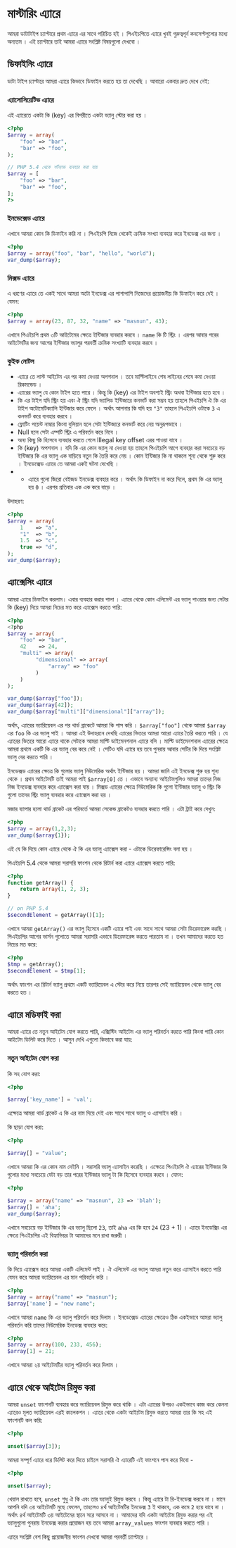 # মাস্টারিং এ্যারে

আমরা ডাটাটাইপ চ্যাপ্টারে প্রথম এ্যারে এর সাথে পরিচিত হই । পিএইচপিতে এ্যারে খুবই গুরুত্বপূর্ন কনসেপ্টগুলোর মধ্যে অন্যতম । এই চ্যাপ্টারে তাই আমরা এ্যারে সংশ্লিষ্ট বিষয়গুলো দেখবো ।

## ডিফাইনিং এ্যারে

ডাটা টাইপ চ্যাপ্টারে আমরা এ্যারে কিভাবে ডিফাইন করতে হয় তা দেখেছি । আবারো একবার দ্রুত দেখে নেই:

### এ্যাসোসিয়েটিভ এ্যারে

এই এ্যারেতে একটা কি \(key\) এর বিপরীতে একটা ভ্যালু স্টোর করা হয় ।

```php
<?php
$array = array(
    "foo" => "bar",
    "bar" => "foo",
);

// PHP 5.4 থেকে শর্টহ্যান্ড ব্যবহার করা যায় 
$array = [
    "foo" => "bar",
    "bar" => "foo",
];
?>
```

### ইনডেক্সেড এ্যারে

এখানে আমরা কোন কি ডিফাইন করি না । পিএইচপি নিজে থেকেই ক্রমিক সংখ্যা ব্যবহার করে ইনডেক্স এর জন্য ।

```php
<?php
$array = array("foo", "bar", "hello", "world");
var_dump($array);
```

### মিক্সড এ্যারে

এ ধরণের এ্যারে তে একই সাথে আমরা অটো ইনডেক্স এর পাশাপাশি নিজেদের প্রয়োজনীয় কি ডিফাইন করে দেই । যেমন:

```php
<?php
$array = array(23, 87, 32, "name" => "masnun", 43);
```

এখানে পিএইচপি প্রথম ৩টি আইটেমের ক্ষেত্রে ইন্টিজার ব্যবহার করবে । `name` কি টি স্ট্রিং । এরপর আবার পরের আইটেমটির জন্য আগের ইন্টিজার ভ্যালুর পরবর্তী ক্রমিক সংখ্যাটি ব্যবহার করবে ।

### কুইক নোটস

* এ্যারে তে লাস্ট আইটেম এর পর কমা দেওয়া অপশনাল । তবে মাল্টিলাইনে শেষ লাইনের শেষে কমা দেওয়া রিকমন্ডেড । 
* এ্যারের ভ্যালু যে কোন টাইপ হতে পারে । কিন্তু কি \(key\) এর টাইপ অবশ্যই স্ট্রিং অথবা ইন্টিজার হতে হবে । 
* কি এর টাইপ যদি স্ট্রিং হয় এবং ঐ স্ট্রিং যদি ভ্যালিড ইন্টিজারে কনভার্ট করা সম্ভব হয় তাহলে পিএইচপি ঐ কি এর টাইপ অটোমেটিক্যালি ইন্টিজার করে ফেলে । অর্থাৎ আপনার কি যদি হয় `"3"` তাহলে পিএইচপি ওটাকে `3` এ কনভার্ট করে ব্যবহার করবে । 
* ফ্লোটিং পয়েন্ট নাম্বার কিংবা বুলিয়ান হলে সেটা ইন্টিজারে কনভার্ট করে নেয় অনুরূপভাবে । 
* Null হলে সেটা এম্পটি স্ট্রিং এ পরিবর্তন করে নিবে । 
* অন্য কিছু কি হিসেবে ব্যবহার করতে গেলে Illegal key offset এরর পাওয়া যাবে । 
* কি \(key\) অপশনাল । যদি কি এর কোন ভ্যালু না দেওয়া হয় তাহলে পিএইচপি আগে ব্যবহার করা সবচেয়ে বড় ইন্টিজার কি এর ভ্যালু এক বাড়িয়ে নতুন কি তৈরি করে নেয় । কোন ইন্টিজার কি না থাকলে শূন্য থেকে শুরু করে । ইনডেক্সেড এ্যারে তে আমরা একই ঘটনা দেখেছি । 
* * এ্যারে গুলো জিরো বেইজড ইনডেক্স ব্যবহার করে । অর্থাৎ কি ডিফাইন না করে দিলে, প্রথম কি এর ভ্যালু হয় `0` । এরপর প্রতিবার এক এক করে বাড়ে । 

উদাহরণ:

```php
<?php
$array = array(
    1    => "a",
    "1"  => "b",
    1.5  => "c",
    true => "d",
);
var_dump($array);
```

## এ্যাক্সেসিং এ্যারে

আমরা এ্যারে ডিফাইন করলাম। এবার ব্যবহার করার পালা । এ্যারে থেকে কোন এলিমেন্ট এর ভ্যালু পাওয়ার জন্য সেটার কি \(key\) দিয়ে আমরা নিচের মত করে এ্যাক্সেস করতে পারি:

```php
<?php
<?php
$array = array(
    "foo" => "bar",
    42    => 24,
    "multi" => array(
         "dimensional" => array(
             "array" => "foo"
         )
    )
);

var_dump($array["foo"]);
var_dump($array[42]);
var_dump($array["multi"]["dimensional"]["array"]);
```

অর্থাৎ, এ্যারের ভ্যারিয়েবল এর পর থার্ড ব্রাকেটে আমরা কি পাস করি । `$array["foo"]` থেকে আমরা `$array` এর `foo` কি এর ভ্যালু পাই । আমরা এই উদাহরনে দেখছি এ্যারের ভিতরে আমরা আরো এ্যারে তৈরি করতে পারি । যে এ্যারের ভিতরে আরো এ্যারে থাকে সেটাকে আমরা মাল্টি ডাইমেনশনাল এ্যারে বলি । মাল্টি ডাইমেনশনাল এ্যারের ক্ষেত্রে আমরা প্রথমে একটি কি এর ভ্যালু বের করে নেই । সেটিও যদি এ্যারে হয় তবে পুনরায় আবার সেটির কি দিয়ে সংশ্লিষ্ট ভ্যালু বের করতে পারি ।

ইনডেক্সড এ্যারের ক্ষেত্রে কি গুলোর ভ্যালু নিউমেরিক অর্থাৎ ইন্টিজার হয় । আমরা জানি এই ইনডেক্স শুরু হয় শূন্য থেকে । প্রথম আইটেমটি তাই আমরা পাই `$array[0]` তে । এভাবে অন্যান্য আইটেমগুলিও আমরা তাদের নিজ নিজ ইনডেক্স ব্যবহার করে এ্যাক্সেস করা যায় । মিক্সড এ্যারের ক্ষেত্রে নিউমেরিক কি গুলো ইন্টিজার ভ্যালু ও স্ট্রিং কি গুলো তাদের স্ট্রিং ভ্যালু ব্যবহার করে এ্যাক্সেস করা হয় ।

মজার ব্যাপার হলো থার্ড ব্রাকেট এর পরিবর্তে আমরা সেকেন্ড ব্রাকেটও ব্যবহার করতে পারি । এটা ট্রাই করে দেখুন:

```php
<?php
$array = array(1,2,3);
var_dump($array{1});
```

এই যে কি দিয়ে কোন এ্যারে থেকে ঐ কি এর ভ্যালু এ্যাক্সেস করা - এটাকে ডিরেফারেন্সিং বলা হয় ।

পিএইচপি 5.4 থেকে আমরা সরাসরি ফাংশন থেকে রিটার্ন করা এ্যারে এ্যাক্সেস করতে পারি:

```php
<?php
function getArray() {
    return array(1, 2, 3);
}

// on PHP 5.4
$secondElement = getArray()[1];
```

এখানে আমরা `getArray()` এর ভ্যালু হিসেবে একটি এ্যারে পাই এবং সাথে সাথে আমরা সেটা ডিরেফারেন্স করছি । পিএইচপির আগের ভার্সন গুলোতে আমরা সরাসরি এভাবে ডিরেফারেন্স করতে পারতাম না । তখন আমাদের করতে হত নিচের মত করে:

```php
<?php
$tmp = getArray();
$secondElement = $tmp[1];
```

অর্থাৎ ফাংশন এর রিটার্ন ভ্যালু প্রথমে একটি ভ্যারিয়েবল এ স্টোর করে নিয়ে তারপর সেই ভ্যারিয়েবল থেকে ভ্যালু বের করতে হত ।

## এ্যারে মডিফাই করা

আমরা এ্যারে তে নতুন আইটেম যোগ করতে পারি, এক্সিস্টিং আইটেম এর ভ্যালু পরিবর্তন করতে পারি কিংবা পারি কোন আইটেম ডিলিট করে দিতে । আসুন দেখি এগুলো কিভাবে করা যায়:

### নতুন আইটেম যোগ করা

কি সহ যোগ করা:

```php
<?php

$array['key_name'] = 'val';
```

এক্ষেত্রে আমরা থার্ড ব্রাকেট এ কি এর নাম দিয়ে দেই এবং সাথে সাথে ভ্যালু ও এ্যাসাইন করি ।

কি ছাড়া যোগ করা:

```php
<?php

$array[] = "value";
```

এখানে আমরা কি এর কোন নাম দেইনি । সরাসরি ভ্যালু এ্যাসাইন করেছি । এক্ষেত্রে পিএইচপি ঐ এ্যারের ইন্টিজার কি গুলোর মধ্যে সবচেয়ে যেটা বড় তার পরের ইন্টিজার ভ্যালু টা কি হিসেবে ব্যবহার করবে । যেমন:

```php
<?php

$array = array("name" => "masnun", 23 => 'blah');
$array[] = 'aha';
var_dump($array);
```

এখানে সবচেয়ে বড় ইন্টিজার কি এর ভ্যালু ছিলো `23`, তাই `aha` এর কি হবে `24` \(23 + 1\) । এ্যারে ইনডেক্সিং এর ক্ষেত্রে পিএইচপির এই বিহ্যাভিয়র টা আমাদের মনে রাখা জরুরী ।

### ভ্যালু পরিবর্তন করা

কি দিয়ে এ্যাক্সেস করে আমরা একটি এলিমেন্ট পাই । ঐ এলিমেন্ট এর ভ্যালু আমরা নতুন করে এ্যাসাইন করতে পারি যেমন করে আমরা ভ্যারিয়েবল এর মান পরিবর্তন করি ।

```php
<?php
$array = array("name" => "masnun"); 
$array['name'] = "new name";
```

এখানে আমরা `name` কি এর ভ্যালু পরিবর্তন করে দিলাম । ইনডেক্সেড এ্যারের ক্ষেত্রেও ঠিক একইভাবে আমরা ভ্যালু পরিবর্তন করি তাদের নিউমেরিক ইনডেক্স ব্যবহার করে:

```php
<?php 
$array = array(100, 233, 456);
$array[1] = 21;
```

এখানে আমরা ২য় আইটেমটির ভ্যালু পরিবর্তন করে দিলাম ।

## এ্যারে থেকে আইটেম রিমুভ করা

আমরা `unset` ফাংশনটি ব্যবহার করে ভ্যারিয়েবল রিমুভ করে থাকি । এটা এ্যারের উপরও একইভাবে কাজ করে কেননা এ্যারেও মূলত ভ্যারিয়েবল এরই কালেকশন । এ্যারে থেকে একটা আইটেম রিমুভ করতে আমরা তার কি সহ এই ফাংশনটি কল করি:

```php
<?php

unset($array[3]);
```

আমরা সম্পূর্ণ এ্যারে ধরে ডিলিট করে দিতে চাইলে সরাসরি ঐ এ্যারেটি এই ফাংশনে পাস করে দিবো -

```php
<?php

unset($array);
```

খেয়াল রাখতে হবে, `unset` শুধু ঐ কি এবং তার ভ্যালুই রিমুভ করবে । কিন্তু এ্যারে টা রি-ইনডেক্স করবে না । মানে আপনি যদি ৩য় আইটেমটি মুছে ফেলেন, তাহলেও ৪র্থ আইটেমটির ইনডেক্স `3` ই থাকবে, এক কমে `2` হয়ে যাবে না । অর্থাৎ ৪র্থ আইটেমটি ৩য় আইটেমের স্থানে সরে আসবে না । আমাদের যদি একটা আইটেম রিমুভ করার পর এই ভ্যালুগুলো পুনরায় ইনডেক্স করার প্রয়োজন হয় তবে আমরা `array_values` ফাংশন ব্যবহার করতে পারি ।

এ্যারে সংশ্লিষ্ট বেশ কিছু প্রয়োজনীয় ফাংশন দেখবো আমরা পরবর্তী চ্যাপ্টারে ।


